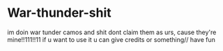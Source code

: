 # War-thunder-shit
im doin war tunder camos and shit
dont claim them as urs, cause they're mine!!111!!11
if u want to use it u can give credits or something//
have fun
